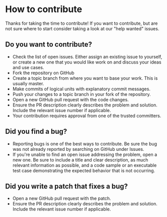 # How to contribute

Thanks for taking the time to contribute! If you want to contribute, but are not sure where to start consider taking a look at our "help wanted" issues.

## Do you want to contribute?
- Check the list of open issues. Either assign an existing issue to yourself, or create a new one that you would like work on and discuss your ideas and use cases.
- Fork the repository on GitHub
- Create a topic branch from where you want to base your work. This is usually master.
- Make commits of logical units with explanatory commit messages.
- Push your changes to a topic branch in your fork of the repository.
- Open a new GitHub pull request with the code changes.
- Ensure the PR description clearly describes the problem and solution. Include the relevant issue number if applicable.
- Your contribution requires approval from one of the trusted committers.

## Did you find a bug?
- Reporting bugs is one of the best ways to contribute. Be sure the bug was not already reported by searching on GitHub under Issues.
- If you're unable to find an open issue addressing the problem, open a new one. Be sure to include a title and clear description, as much relevant information as possible, and a code sample or an executable test case demonstrating the expected behavior that is not occurring.

## Did you write a patch that fixes a bug?
- Open a new GitHub pull request with the patch.
- Ensure the PR description clearly describes the problem and solution. Include the relevant issue number if applicable.
